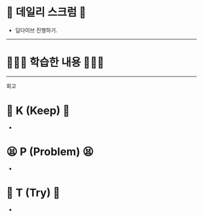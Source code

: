 # 💬 데일리 스크럼 💬
- 딥다이브 진행하기.
***
# 🧑🏻‍💻 학습한 내용 🧑🏻‍💻

***
회고
# 💪 K (Keep) 💪
- 
  
# 😫 P (Problem) 😫
- 

# 🫵 T (Try) 🫵
- 
